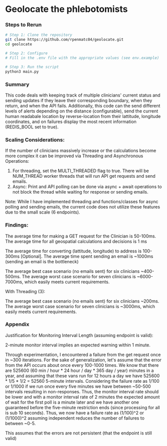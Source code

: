 # Geolocate the phlebotomists

### Steps to Rerun

```bash
# Step 1: Clone the repository
git clone https://github.com/rpenmatc04/geolocate.git
cd geolocate

# Step 2: Configure
# Fill in the .env file with the appropriate values (see env.example)

# Step 3: Run the script
python3 main.py
``` 

### Summary

This code deals with keeping track of multiple clinicians' current status and sending updates if they leave their corresponding boundary, when they return, and when the API fails. Additionally, this code can the send different levels of alerts depending on the distance (configurable), send the current human readabale location by reverse-location from their lattitude, longitude coordinates, and on failures display the most recent information (REDIS_BOOL set to true).

### Scaling Considerations: 

If the number of clinicians massively increase or the calculations become more complex it can be improved via Threading and Asynchronous Operations:

1. For threading, set the MULTI_THREADED flag to true. There will be NUM_THREAD worker threads that will run API get requests and send emails.
2. Async: Print and API polling can be done via async + await operations to not block the thread while waiting for response or sending emails.

Note: While I have implemented threading and functions/classes for async polling and sending emails, the current code does not utilize these features due to the small scale (6 endpoints).  

### Findings: 

The average time for making a GET request for the Clinician is 50-100ms. The average time for all geospatial calculations and decisions is 1 ms

The average time for converting (lattitude, longitude) to address is 100-300ms [Optional]. The average time spent sending an email is ~1000ms (sending an email is the bottleneck)

The average best case scenario (no emails sent) for six clinicians ~400-500ms. The average worst case scenario for seven clinicians is ~6000-7000ms, which easily meets current requirements.  

With Threading (3): 

The average best case scenario (no emails sent) for six clinicians ~200ms. The average worst case scenario for seven clinicians is ~3000ms, which easily meets current requirements.  

### Appendix 

Justification for Monitoring Interval Length (assuming endpoint is valid):

2-minute monitor interval implies an expected warning within 1 minute.

Through experimentation, I encountered a failure from the get request once in ~300 iterations. For the sake of generalization, let's assume that the error from the API occurs about once every 100-1000 times. We know that there are 525600 (60 min / hour * 24 hour / day * 365 day / year) minutes in a year, and assuming that these vans run for 12 hours a day we have 525600 * 1/5 * 1/2  = 52560 5-minute intervals. Considering the failure rate as 1/100 or 1/1000 if we run once every five minutes we have between ~50-500 intervals resulting in non-responses. Thus, the monitor interval rate should be lower and with a monitor interval rate of 2 minutes the expected amount of wait for the first poll is a minute later and we have another one guaranteed before the five-minute restriction ends (since processing for all is sub 10 seconds). Thus, we now have a failure rate as (1/100)^2 or (1/1000)^2 assuming independent reduces the number of failures to between ~0-5. 

This assumes that the errors are not persistent (that the endpoint is still valid)